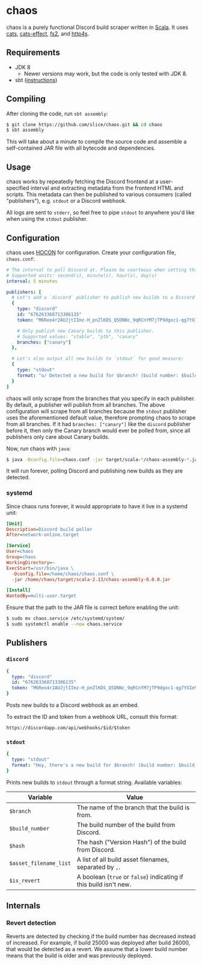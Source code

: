 # chaos

chaos is a purely functional Discord build scraper written in [Scala]. It uses
[cats], [cats-effect], [fs2], and [http4s].

[cats]: https://typelevel.org/cats
[cats-effect]: https://typelevel.org/cats-effect
[fs2]: https://fs2.io
[scala]: https://www.scala-lang.org
[http4s]: https://http4s.org
[sbt]: https://www.scala-sbt.org
[hocon]: https://github.com/lightbend/config/blob/master/HOCON.md

## Requirements

- JDK 8
  - Newer versions may work, but the code is only tested with JDK 8.
- sbt ([instructions](https://www.scala-sbt.org/1.x/docs/Setup.html))

## Compiling

After cloning the code, run `sbt assembly`:

```sh
$ git clone https://github.com/slice/chaos.git && cd chaos
$ sbt assembly
```

This will take about a minute to compile the source code and assemble a
self-contained JAR file with all bytecode and dependencies.

## Usage

chaos works by repeatedly fetching the Discord frontend at a user-specified
interval and extracting metadata from the frontend HTML and scripts. This
metadata can then be published to various consumers (called "publishers"), e.g.
`stdout` or a Discord webhook.

All logs are sent to `stderr`, so feel free to pipe `stdout` to anywhere you'd
like when using the `stdout` publisher.

## Configuration

chaos uses [HOCON] for configuration. Create your configuration file,
`chaos.conf`:

```yaml
# The interval to poll Discord at. Please be courteous when setting this value.
# Supported units: second(s), minute(s), hour(s), day(s)
interval: 5 minutes

publishers: [
  # Let's add a `discord` publisher to publish new builds to a Discord webhook.
  {
    type: "discord"
    id: "676263368713306135"
    token: "M6Reo4r2AUJjtIImz-H_pnZlKDS_Q5DNNc_9qRCnYM7jTP9dgoc1-qg7YXIe9JbNvzOL"

    # Only publish new Canary builds to this publisher.
    # Supported values: "stable", "ptb", "canary"
    branches: ["canary"]
  },

  # Let's also output all new builds to `stdout` for good measure:
  {
    type: "stdout"
    format: "o/ Detected a new build for $branch! (build number: $build_number)"
  }
]
```

chaos will only scrape from the branches that you specify in each publisher. By
default, a publisher will publish from all branches. The above configuration
will scrape from all branches because the `stdout` publisher uses the
aforementioned default value, therefore prompting chaos to scrape from all
branches. If it had `branches: ["canary"]` like the `discord` publisher before
it, then only the Canary branch would ever be polled from, since all publishers
only care about Canary builds.

Now, run chaos with `java`:

```sh
$ java -Dconfig.file=chaos.conf -jar target/scala-*/chaos-assembly-*.jar
```

It will run forever, polling Discord and publishing new builds as they are
detected.

### systemd

Since chaos runs forever, it would appropriate to have it live in a systemd
unit:

```ini
[Unit]
Description=Discord build poller
After=network-online.target

[Service]
User=chaos
Group=chaos
WorkingDirectory=~
ExecStart=/usr/bin/java \
  -Dconfig.file=/home/chaos/chaos.conf \
  -jar /home/chaos/target/scala-2.13/chaos-assembly-0.0.0.jar

[Install]
WantedBy=multi-user.target
```

Ensure that the path to the JAR file is correct before enabling the unit:

```sh
$ sudo mv chaos.service /etc/systemd/system/
$ sudo systemctl enable --now chaos.service
```

## Publishers

### `discord`

```yaml
{
  type: "discord"
  id: "676263368713306135"
  token: "M6Reo4r2AUJjtIImz-H_pnZlKDS_Q5DNNc_9qRCnYM7jTP9dgoc1-qg7YXIe9JbNvzOL"
}
```

Posts new builds to a Discord webhook as an embed.

To extract the ID and token from a webhook URL, consult this format:

```
https://discordapp.com/api/webhooks/$id/$token
```

### `stdout`

```yaml
{
  type: "stdout"
  format: "Hey, there's a new build for $branch! (build number: $build_number)"
}
```

Prints new builds to `stdout` through a format string. Available variables:

| Variable               | Value                                                             |
| ---------------------- | ----------------------------------------------------------------- |
| `$branch`              | The name of the branch that the build is from.                    |
| `$build_number`        | The build number of the build from Discord.                       |
| `$hash`                | The hash ("Version Hash") of the build from Discord.              |
| `$asset_filename_list` | A list of all build asset filenames, separated by `,`.            |
| `$is_revert`           | A boolean (`true` or `false`) indicating if this build isn't new. |

## Internals

### Revert detection

Reverts are detected by checking if the build number has decreased instead of
increased. For example, if build 25000 was deployed after build 26000, that
would be detected as a revert. We assume that a lower build number means that
the build is older and was previously deployed.
